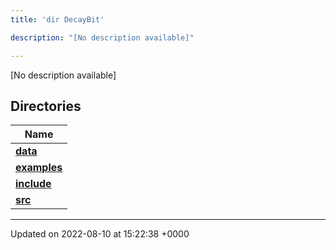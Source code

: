 ```yaml
---
title: 'dir DecayBit'

description: "[No description available]"

---
```







[No description available]

## Directories

| Name           |
| -------------- |
| **[data](/documentation/code/gambit_2.2/files/dir_8fe997977ddeb46c2d5a9c45a7a327f9/#dir-data)**  |
| **[examples](/documentation/code/gambit_2.2/files/dir_f7f1c49d68d0e9e50a92e471faebf0d2/#dir-examples)**  |
| **[include](/documentation/code/gambit_2.2/files/dir_3afb9e2f400de8c7e9b605282e1c5dea/#dir-include)**  |
| **[src](/documentation/code/gambit_2.2/files/dir_6418f39ebee91d99489cd9378d83f0ed/#dir-src)**  |






-------------------------------

Updated on 2022-08-10 at 15:22:38 +0000
